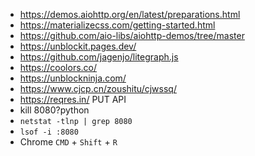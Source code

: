 * https://demos.aiohttp.org/en/latest/preparations.html
* https://materializecss.com/getting-started.html
* https://github.com/aio-libs/aiohttp-demos/tree/master
* https://unblockit.pages.dev/
* https://github.com/jagenjo/litegraph.js
* https://coolors.co/
* https://unblockninja.com/
* https://www.cjcp.cn/zoushitu/cjwssq/
* https://reqres.in/ PUT API
* kill 8080?python
* `netstat -tlnp | grep 8080`
* `lsof -i :8080`
* Chrome `CMD` + `Shift` + `R`

